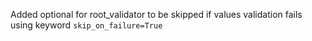 Added optional for root_validator to be skipped if values validation fails using keyword `skip_on_failure=True`